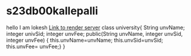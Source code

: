 # s23db00kallepalli
hello I am lokesh 
[Link to render server](https://s23db00kallepalli.onrender.com/)
class university{ String unvName; integer univSid; integer unvFee; public(String unvName, integer unvSid, integer unvFee) { this.unvName=unvName; this.unvSid=unvSid; this.unvFee= unvFee;} }